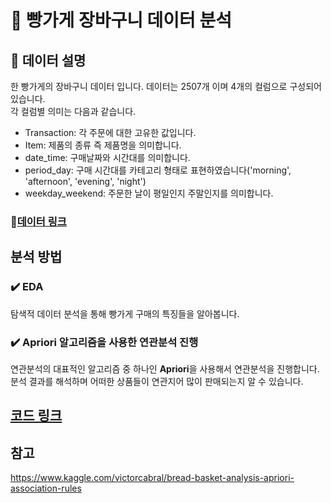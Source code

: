 # :bread: 빵가게 장바구니 데이터 분석

## :page_facing_up: 데이터 설명

한 빵가게의 장바구니 데이터 입니다. 데이터는 2507개 이며 4개의 컬럼으로 구성되어 있습니다.  
각 컬럼별 의미는 다음과 같습니다.

- Transaction: 각 주문에 대한 고유한 값입니다.
- Item: 제품의 종류 즉 제품명을 의미합니다.
- date_time: 구매날짜와 시간대를 의미합니다.
- period_day: 구매 시간대를 카테고리 형태로 표현하였습니다('morning', 'afternoon', 'evening', 'night')
- weekday_weekend: 주문한 날이 평일인지 주말인지를 의미합니다.

### :link:[데이터 링크](https://www.kaggle.com/mittalvasu95/the-bread-basket)

## 분석 방법

### :heavy_check_mark: EDA 

탐색적 데이터 분석을 통해 빵가게 구매의 특징들을 알아봅니다. 

### :heavy_check_mark: Apriori 알고리즘을 사용한 연관분석 진행

연관분석의 대표적인 알고리즘 중 하나인 **Apriori**을 사용해서 연관분석을 진행합니다. 
분석 결과를 해석하며 어떠한 상품들이 연관지어 많이 판매되는지 알 수 있습니다.

## [코드 링크](https://github.com/jaaaamj0711/kaggle_study/blob/master/The%20Bread%20Basket%20Analysis/The_Bread_Basket_Analysis.ipynb)


## 참고 
https://www.kaggle.com/victorcabral/bread-basket-analysis-apriori-association-rules


